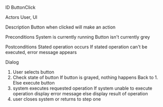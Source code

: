 ID
ButtonClick

Actors
User, UI

Description
Button when clicked will make an action

Preconditions
System is currently running
Button isn't currently grey

Postconditions
Stated operation occurs
If stated operation can't be executed, error message appears

Dialog
1.  User selects button
2. Check state of button
       If button is grayed, nothing happens
           Back to 1.
       Else execute button
3. system executes requested operation
        If system unable to execute operation display error message
        else display result of operation
4. user closes system or returns to step one

